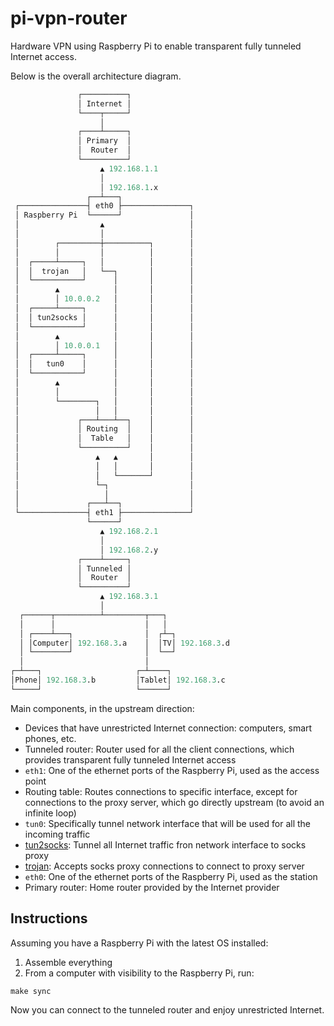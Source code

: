 # pi-vpn-router

Hardware VPN using Raspberry Pi to enable transparent fully tunneled Internet access.

Below is the overall architecture diagram.

```scheme
               ┌──────────┐
               │ Internet │
               └────┬─────┘
                    │
               ┌────┴─────┐
               │ Primary  │
               │  Router  │
               └──────────┘
                    ▲ 192.168.1.1
                    │
                    │ 192.168.1.x
                 ┌──┴───┐
 ┌───────────────┤ eth0 ├───────────────┐
 │ Raspberry Pi  └──────┘               │
 │                  ▲                   │
 │                  │                   │
 │        ┌─────────┼──────────┐        │
 │        │         │          │        │
 │  ┌─────┴─────┐   │          │        │
 │  │  trojan   │   └──┐       │        │
 │  └───────────┘      │       │        │
 │        ▲            │       │        │
 │        │ 10.0.0.2   │       │        │
 │  ┌─────┴─────┐      │       │        │
 │  │ tun2socks │      │       │        │
 │  └───────────┘      │       │        │
 │        ▲            │       │        │
 │        │ 10.0.0.1   │       │        │
 │  ┌─────┴─────┐      │       │        │
 │  │   tun0    │      │       │        │
 │  └───────────┘      │       │        │
 │        ▲            │       │        │
 │        │            │       │        │
 │        └────────┐   │       │        │
 │                 │   │       │        │
 │             ┌───┴───┴──┐    │        │
 │             │ Routing  │    │        │
 │             │  Table   │    │        │
 │             └──────────┘    │        │
 │                 ▲   ▲       │        │
 │                 │   │       │        │
 │                 │   └───────┘        │
 │                 └─┐                  │
 │                   │                  │
 │               ┌───┴──┐               │
 └───────────────┤ eth1 ├───────────────┘
                 └──────┘
                    ▲ 192.168.2.1
                    │
                    │ 192.168.2.y
               ┌────┴─────┐
               │ Tunneled │
               │  Router  │
               └──────────┘
                    ▲ 192.168.3.1
                    │
  ┌──────┬──────────┴─────────┬───┐
  │      │                    │   │
  │ ┌────┴───┐                │  ┌┴─┐
  │ │Computer│ 192.168.3.a    │  │TV│ 192.168.3.d
  │ └────────┘                │  └──┘
  │                           │
┌─┴───┐                     ┌─┴────┐
│Phone│ 192.168.3.b         │Tablet│ 192.168.3.c
└─────┘                     └──────┘
```

Main components, in the upstream direction:
- Devices that have unrestricted Internet connection: computers, smart phones, etc.
- Tunneled router: Router used for all the client connections, which provides transparent fully tunneled Internet access
- `eth1`: One of the ethernet ports of the Raspberry Pi, used as the access point
- Routing table: Routes connections to specific interface, except for connections to the proxy server, which go directly upstream (to avoid an infinite loop)
- `tun0`: Specifically tunnel network interface that will be used for all the incoming traffic
- [tun2socks](https://github.com/xjasonlyu/tun2socks): Tunnel all Internet traffic fron network interface to socks proxy
- [trojan](https://github.com/trojan-gfw/trojan): Accepts socks proxy connections to connect to proxy server
- `eth0`: One of the ethernet ports of the Raspberry Pi, used as the station
- Primary router: Home router provided by the Internet provider

## Instructions

Assuming you have a Raspberry Pi with the latest OS installed:

1. Assemble everything
2. From a computer with visibility to the Raspberry Pi, run:

```
make sync
```

Now you can connect to the tunneled router and enjoy unrestricted Internet.
